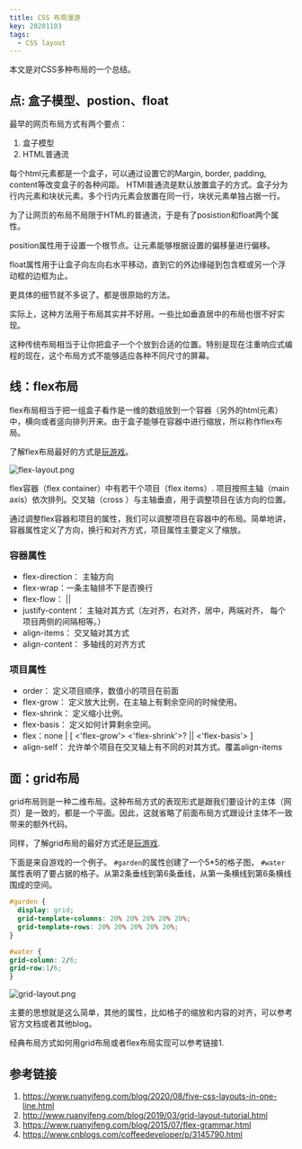 ```yaml
---
title: CSS 布局漫游
key: 20201103
tags:
  - CSS layout
---
```


本文是对CSS多种布局的一个总结。

<!--more-->

## 点: 盒子模型、postion、float

最早的网页布局方式有两个要点：

  1. 盒子模型
  2. HTML普通流

每个html元素都是一个盒子，可以通过设置它的Margin, border, padding, content等改变盒子的各种间距。
HTMl普通流是默认放置盒子的方式。盒子分为行内元素和块状元素。多个行内元素会放置在同一行，块状元素单独占据一行。

为了让网页的布局不局限于HTML的普通流，于是有了posistion和float两个属性。

position属性用于设置一个根节点。让元素能够根据设置的偏移量进行偏移。

float属性用于让盒子向左向右水平移动，直到它的外边缘碰到包含框或另一个浮动框的边框为止。

更具体的细节就不多说了。都是很原始的方法。

实际上，这种方法用于布局其实并不好用。一些比如垂直居中的布局也很不好实现。

这种传统布局相当于让你把盒子一个个放到合适的位置。特别是现在注重响应式编程的现在，这个布局方式不能够适应各种不同尺寸的屏幕。

## 线：flex布局

flex布局相当于把一组盒子看作是一维的数组放到一个容器（另外的html元素）中，横向或者竖向排列开来。由于盒子能够在容器中进行缩放，所以称作flex布局。

了解flex布局最好的方式是[玩游戏](https://flexboxfroggy.com/)。

![flex-layout.png](https://raw.githubusercontent.com/fzp/fzp.github.io/master/_posts_data/2020-11-3-css-layout-guide/flex-layout.png)

flex容器（flex container）中有若干个项目（flex items）. 项目按照主轴（main axis）依次排列。交叉轴（cross ）与主轴垂直，用于调整项目在该方向的位置。

通过调整flex容器和项目的属性，我们可以调整项目在容器中的布局。简单地讲，容器属性定义了方向，换行和对齐方式，项目属性主要定义了缩放。

### 容器属性

* flex-direction： 主轴方向
* flex-wrap：一条主轴排不下是否换行
* flex-flow： <flex-direction> || <flex-wrap>
* justify-content： 主轴对其方式（左对齐，右对齐，居中，两端对齐， 每个项目两侧的间隔相等。）
* align-items： 交叉轴对其方式
* align-content： 多轴线的对齐方式

### 项目属性

* order： 定义项目顺序，数值小的项目在前面
* flex-grow： 定义放大比例，在主轴上有剩余空间的时候使用。
* flex-shrink： 定义缩小比例。
* flex-basis： 定义如何计算剩余空间。
* flex：none | [ <'flex-grow'> <'flex-shrink'>? || <'flex-basis'> ]
* align-self： 允许单个项目在交叉轴上有不同的对其方式。覆盖align-items

## 面：grid布局

grid布局则是一种二维布局。这种布局方式的表现形式是跟我们要设计的主体（网页）是一致的，都是一个平面。因此，这就省略了前面布局方式跟设计主体不一致带来的额外代码。

同样，了解grid布局的最好方式还是[玩游戏](https://codepip.com/games/grid-garden/).

下面是来自游戏的一个例子。 `#garden`的属性创建了一个5*5的格子图， `#water`属性表明了要占据的格子。从第2条垂线到第6条垂线，从第一条横线到第6条横线围成的空间。

``` CSS
#garden {
  display: grid;
  grid-template-columns: 20% 20% 20% 20% 20%;
  grid-template-rows: 20% 20% 20% 20% 20%;
}

#water {
grid-column: 2/6;
grid-row:1/6;
}
```

![grid-layout.png](https://raw.githubusercontent.com/fzp/fzp.github.io/master/_posts_data/2020-11-3-css-layout-guide/grid-layout.png)

主要的思想就是这么简单，其他的属性，比如格子的缩放和内容的对齐，可以参考官方文档或者其他blog。

经典布局方式如何用grid布局或者flex布局实现可以参考链接1.

## 参考链接

1. https://www.ruanyifeng.com/blog/2020/08/five-css-layouts-in-one-line.html
2. http://www.ruanyifeng.com/blog/2019/03/grid-layout-tutorial.html
3. https://www.ruanyifeng.com/blog/2015/07/flex-grammar.html
4. https://www.cnblogs.com/coffeedeveloper/p/3145790.html
